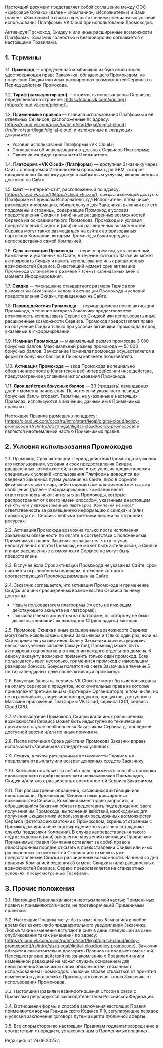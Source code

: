 Настоящий документ представляет собой соглашение между ООО «Цифровое Облако» (далее – «Компания», «Исполнитель») и Вами (далее – «Заказчик») в связи с предоставлением специальных условий использования Платформы VK Cloud при использовании Промокодов.

Активируя Промокод, Скидку и/или иные расширенные возможности Платформы, Заказчик полностью и безоговорочно соглашается с настоящими Правилами.

## 1\. Термины

1.1. **Промокод** — определенная комбинация из букв и/или чисел, удостоверяющая право Заказчика, обладающего Промокодом, на получение Скидки или иных расширенных возможностей Сервисов в Период действия Промокода.

1.2. **Тариф (калькулятор цен)** — стоимость использования Сервисов, определенная на странице: [https://cloud.vk.com/pricing/](https://cloud.vk.com/pricing/).

1.3. **Применимые правила** — правила использования Платформы и её отдельных Сервисов, расположенные по адресу: [https://cloud.vk.com/docs/ru/intro/start/legal/digital-cloud](/ru/intro/start/legal/digital-cloud) и изложенные в следующих документах:
- Условия использования Платформы «VK Cloud»;
- Соглашения об использовании отдельных Сервисов Платформы;
- Политика конфиденциальности Исполнителя.

1.4. **Платформа «VK Cloud» (Платформа)** — доступная Заказчику через Сайт и оперируемая Исполнителем программа для ЭВМ, которая предоставляет Заказчику доступ к выбранным услугам, список которых доступен на Сайте.

1.5. **Сайт** — интернет-сайт, расположенный по адресу: [https://cloud.vk.com/](https://cloud.vk.com/), предоставляющий доступ к Платформе и Сервисам Исполнителя, где Исполнитель, в том числе, размещает информацию, обязательную для Заказчика, включая все его поддомены и страницы, содержащие Промокод и условия предоставления Скидки и (или) иных расширенных возможностей Сервиса на основании такого Промокода. Промокоды и условия предоставления Скидок и (или) иных расширенных возможностей Сервиса могут также размещаться на сайтах авторизованных партнеров Компании, которым Промокоды были переданы непосредственно самой Компанией.

1.6. **Срок активации Промокода** — период времени, установленный Компанией и указанный на Сайте, в течение которого Заказчик может активировать Скидку и начать использование иных расширенных возможностей Сервиса.
В настоящий момент срок активации Промокода установлен в размере 7 (семь) календарных дней с момента Информирования.

1.7. **Скидка** — уменьшение стандартного размера Тарифа при выполнении Заказчиком условий активации Промокода и условий предоставления Скидки, приведенных на Сайте.

1.8. **Период действия Промокода** — период времени после активации Промокода, в течение которого Заказчику предоставляется возможность использовать Сервис со Скидкой или использовать иные расширенные возможности Сервиса. 
Промокод предоставляет право на получение Скидки только при условии активации Промокода в срок, указанный в Информировании.

1.9. **Номинал Промокода** — минимальный размер промокода 3 000 бонусных баллов. Максимальный размер промокода — 50 000 бонусных баллов.
Зачисление Номинала промокода осуществляется в формате бонусных баллов в Личном кабинете пользователя. 

1.10. **Активация Промокода** — ввод Промокода в специально обозначенное поле в Клиентском веб-интерфейсе или иное действие, предусмотренное условиями использования Промокода.

1.11. **Срок действия бонусных баллов** — 30 (тридцать) календарных дней с момента начисления. По истечении указанного периода бонусные баллы сгорают.
Термины, не указанные в настоящих Правилах, используются в значении, данным им в Применимых правилах.

Настоящие Правила размещены по адресу: [https://cloud.vk.com/docs/ru/intro/start/legal/digital-cloud/policy-promocode](/ru/intro/start/legal/digital-cloud/policy-promocode) и являются неотъемлемой частью Применимых правил.

## 2\. Условия использования Промокодов

2.1. Промокод, Срок активации, Период действия Промокода и условия его использования, условия и срок предоставления Скидки, расширенных возможностей, а также иные условия предоставления специальных условий использования Платформы доводятся до сведения Заказчика путем указания на Сайте, либо в формате физических скретч-карт, либо посредством электронной почты, смс-сообщения (далее – Информирование).
Компания несет ответственность исключительно за Промокоды, которые распространяет от своего имени способом, указанным в настоящем пункте, или у авторизованных партнеров. Компания не несет ответственность за размещенную информацию о скидках и (или) промокодах на Сервисы любыми третьими лицами на сторонних ресурсах.

2.2. Активация Промокода возможна только после исполнения Заказчиком обязанности по оплате в соответствии с положениями Применимых правил. Заказчик соглашается, что в случае непоступления оплаты Промокод не может быть активирован, а Скидки и иные расширенные возможности Сервиса не могут быть предоставлены.

2.3. В случае если Срок активации Промокода не указан на Сайте, срок считается ограниченным периодом, в течение которого соответствующий Промокод размещен на Сайте.

2.4. Заказчик соглашается, что активация Промокода и применение Скидок или иных расширенных возможностей Сервиса по нему доступны:
- Новым пользователем платформы (то есть не имеющим действующего аккаунта на платформе);
- Пользователем с аккаунтом на платформе, по которому не было денежных списаний за последние 12 (двенадцать) месяцев.

2.5. Промокод, Скидка и иные расширенные возможности Сервиса могут быть использованы одним Заказчиком и только один раз, если на Сайте прямо не указано иное. Если у Заказчика зарегистрировано несколько учетных записей (аккаунтов), Промокод может быть активирован однократно в отношении каждого отдельного домена.
К одному аккаунту возможно применить только один промокод. Если пользователь ввел несколько, применится промокод с наибольшим размером бонусов.
Бонусы появятся на счете Заказчика в течение 5 (пяти) календарных дней после активации промокода.

2.6. Бонусные баллы на сервисы VK Cloud не могут быть использованы на оплату сервисов и продуктов, исключительные права на которые принадлежат третьим лицам (партнерам Организатора), в том числе, но не ограничиваясь, лицензионных продуктов, продуктов, доступных в Магазине приложений Платформы VK Cloud, сервиса CDN, сервиса Cloud GPU.

2.7. Использование Промокода, Скидки и/или иных расширенных возможностей Сервиса может быть недоступно по техническим причинам в случае необновления Заказчиком Сервиса до последней доступной версии и/или по иным причинам.

2.8. После истечения Срока действия Промокода Заказчик вправе использовать Сервисы на стандартных условиях.

2.9. Скидка, а также расширенные возможности Сервиса, не предполагают выплату или возврат денежных средств Заказчику.

2.10. Компания оставляет за собой право применять способы проверки правомерности и добросовестности использования Промокодов, Скидок и/или иных расширенных возможностей Сервиса Заказчиком.

2.11. При рассмотрении обращений, касающихся активации или использования Промокодов, Скидок и иных расширенных возможностей Сервиса, Компания имеет право запросить, а обращающийся Заказчик обязан предоставить подтверждение факта получения им Промокода, выполнения действий, необходимых для получения Скидки и/или использования расширенных возможностей Сервиса (фотографию карточки с Промокодом, скриншот страницы с Промокодом и/или иное подтверждение по указанию сотрудника службы поддержки Компании). В случае непредоставления такого подтверждения и (или) выявления нарушений настоящих Правил или Применимых правил Компания оставляет за собой право в одностороннем порядке отказать в предоставлении Скидки или иных расширенных возможностей Сервиса или отменить уже предоставленные Скидки и расширенные возможности. Начиная со дня принятия Компанией решения об отмене Скидки и (или) расширенных возможностей Сервиса, Сервис предоставляется на стандартных условиях, предусмотренных Тарифами.

## 3\. Прочие положения

3.1. Настоящие Правила являются неотъемлемой частью Применимых правил и применяются в части, не противоречащей Применимым правилам.

3.2. Настоящие Правила могут быть изменены Компанией в любое время без какого-либо предварительного уведомления Заказчика. Любые такие изменения вступают в силу в день, следующий за днем опубликования таких изменений по адресу: [https://cloud.vk.com/docs/ru/intro/start/legal/digital-cloud/policy-promocode](/ru/intro/start/legal/digital-cloud/policy-promocode). Заказчик обязуется самостоятельно проверять Правила на предмет изменений. Неосуществление действий по ознакомлению с Правилами и/или измененной редакцией не может служить основанием для неисполнения Заказчиком своих обязанностей, связанных с использованием Промокодов. Заказчик вправе отказаться от принятия изменений и дополнений в Правила, что означает отказ Заказчика от использования Промокодов.

3.3. Настоящие Правила и взаимоотношения Сторон в связи с Правилами регулируются законодательством Российской Федерации.

3.4. В отношении формы и способа заключения настоящих Правил применяются нормы Гражданского Кодекса РФ, регулирующие порядок и условия заключения договора путем акцепта публичной оферты.

3.5. Все споры сторон по настоящим Правилам подлежат разрешению в соответствии с порядком, установленным в Применимых правилах.

Редакция: от 26.06.2025 г.
